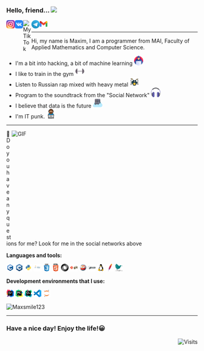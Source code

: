 ### Hello, friend... <img src="https://media.giphy.com/media/hvRJCLFzcasrR4ia7z/giphy.gif" width="25px">
<a href="https://www.instagram.com/msysoev27/">
  <img align="left" alt="My Inst" width="22px" src="https://github.com/github/explore/blob/278a654ebab0a3b0aa27e019477abd7b7cfb8cd3/topics/instagram/instagram.png"  />
</a>
<a href="https://vk.com/msysoev27">
  <img align="left" alt="My VK" width="22px" src="https://github.com/github/explore/blob/278a654ebab0a3b0aa27e019477abd7b7cfb8cd3/topics/vk/vk.png" />
</a>
<a href="https://www.tiktok.com/@true_msysoev27">
  <img align="left" alt="My TikTok" width="22px" src="https://camo.githubusercontent.com/2e8eb55f077584fa3c389f9105afb78806b16c860184086c4828cee3da949609/68747470733a2f2f70757265706e672e636f6d2f7075626c69632f75706c6f6164732f7468756d626e61696c2f74696b2d746f6b2d6c6f676f2d6f33722e706e67" />
</a>
<a href="https://t.me/MASysoev">
  <img align="left" alt="My Telegram" width="22px" src="https://github.com/github/explore/blob/278a654ebab0a3b0aa27e019477abd7b7cfb8cd3/topics/telegram/telegram.png" />
</a>   
<a href="mailto:maksimsysoev27@gmail.com">
  <img align="left" alt="My email" hight= "22px" width="20px" src="https://github.com/github/explore/blob/278a654ebab0a3b0aa27e019477abd7b7cfb8cd3/topics/gmail/gmail.png" />
</a>  

<br/>

---

Hi, my name is Maxim, I am a programmer from MAI, Faculty of Applied Mathematics and Computer Science.

- I'm a bit into hacking, a bit of machine learning <img align="" src="https://github.com/Maxsmile123/Maxsmile123/blob/333a0368f66c4b37dfefea27ff1833aba50d7ad3/res/hacker.png" height="25px" width="25px">
- I like to train in the gym <img align="" src="https://github.com/Maxsmile123/Maxsmile123/blob/333a0368f66c4b37dfefea27ff1833aba50d7ad3/res/premium-icon-dumbbell-1079355.png" height="25px" width="25px">
- Listen to Russian rap mixed with heavy metal <img align="" src="https://github.com/Maxsmile123/Maxsmile123/blob/333a0368f66c4b37dfefea27ff1833aba50d7ad3/res/drum-set.png" height="25px" width="25px">
- Program to the soundtrack from the "Social Network" <img align="" src="https://github.com/Maxsmile123/Maxsmile123/blob/333a0368f66c4b37dfefea27ff1833aba50d7ad3/res/headphones.png" height="25px" width="25px">
- I believe that data is the future <img align="" src="https://github.com/Maxsmile123/Maxsmile123/blob/333a0368f66c4b37dfefea27ff1833aba50d7ad3/res/database.png" height="25px" width="25px">
- I'm IT punk. <img align="" src="https://github.com/Maxsmile123/Maxsmile123/blob/6e211085e3525c98d4ae9f2431d7034ce2cac3fb/res/programmer.png" height="25px" width="25px">

---

 <img align="right" alt="GIF" src="https://github.com/abhisheknaiidu/abhisheknaiidu/blob/master/code.gif?raw=true" width="490" height="280" />
 
💬 Do you have any questions for me? Look for me in the social networks above  

**Languages and tools:**  

<code><img height="20" src="https://github.com/github/explore/blob/278a654ebab0a3b0aa27e019477abd7b7cfb8cd3/topics/c/c.png"></code>
<code><img height="20" src="https://github.com/github/explore/blob/278a654ebab0a3b0aa27e019477abd7b7cfb8cd3/topics/cpp/cpp.png"></code>
<code><img height="20" src="https://raw.githubusercontent.com/github/explore/80688e429a7d4ef2fca1e82350fe8e3517d3494d/topics/python/python.png"></code>
<code><img height="20" src="https://github.com/github/explore/blob/278a654ebab0a3b0aa27e019477abd7b7cfb8cd3/topics/java/java.png"></code>
<code><img height="20" src="https://github.com/github/explore/blob/278a654ebab0a3b0aa27e019477abd7b7cfb8cd3/topics/css/css.png"></code>
<code><img height="20" src="https://github.com/github/explore/blob/278a654ebab0a3b0aa27e019477abd7b7cfb8cd3/topics/html/html.png"></code>
<code><img height="20" src="https://github.com/github/explore/blob/278a654ebab0a3b0aa27e019477abd7b7cfb8cd3/topics/json/json.png"></code>
<code><img height="20" src="https://raw.githubusercontent.com/github/explore/80688e429a7d4ef2fca1e82350fe8e3517d3494d/topics/git/git.png"></code>
<code><img height="20" src="https://github.com/vscode-icons/vscode-icons/blob/0c3822689a6e278609fc9888bf5d89f3bdf9e6ea/icons/file_type_prolog.svg"></code>
<code><img height="20" src="https://github.com/github/explore/blob/278a654ebab0a3b0aa27e019477abd7b7cfb8cd3/topics/bash/bash.png"></code>
<code><img height="20" src="https://github.com/github/explore/blob/278a654ebab0a3b0aa27e019477abd7b7cfb8cd3/topics/linux/linux.png"></code>
<code><img height="20" src="https://github.com/github/explore/blob/278a654ebab0a3b0aa27e019477abd7b7cfb8cd3/topics/maven/maven.png"></code>
<code><img height="20" src="https://github.com/github/explore/blob/278a654ebab0a3b0aa27e019477abd7b7cfb8cd3/topics/latex/latex.png"></code>


**Development environments that I use:**

<code><img height="20" src="https://github.com/github/explore/blob/278a654ebab0a3b0aa27e019477abd7b7cfb8cd3/topics/intellij-idea/intellij-idea.png"></code>
<code><img height="20" src="https://github.com/github/explore/blob/278a654ebab0a3b0aa27e019477abd7b7cfb8cd3/topics/pycharm/pycharm.png"></code>
<code><img height="20" src="https://github.com/mransley/service-icons/blob/a7db8c83ceed842e8b1e9b4038907ac7b18ab543/JetBrains/clion_logos/icon_CLion.svg"></code>
<code><img height="20" src="https://github.com/github/explore/blob/278a654ebab0a3b0aa27e019477abd7b7cfb8cd3/topics/visual-studio-code/visual-studio-code.png"></code>
<code><img height="20" src="https://github.com/github/explore/blob/278a654ebab0a3b0aa27e019477abd7b7cfb8cd3/topics/jupyter-notebook/jupyter-notebook.png"></code>


<p>
<img  src="https://github-readme-stats.vercel.app/api/top-langs/?username=Maxsmile123&hide=rich text format,jupyter notebook,scheme&layout=compact&langs_count=10&custom_title)" alt="Maxsmile123"/>
</p>





---
### Have a nice day! Enjoy the life!😀
<a href="https://visitor-badge.laobi.icu/badge?page_id=Maxsmile123.visitor-badge&title=Visits"><img src="https://visitor-badge.laobi.icu/badge?page_id=Maxsmile123.visitor-badge&title=Visits" align="right" alt="Visits"></a>

